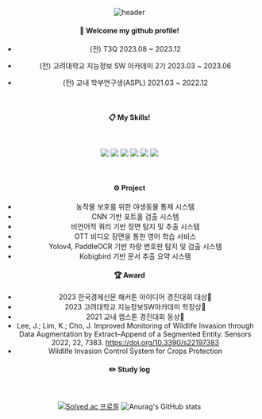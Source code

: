 <div align="center">
  
  ![header](https://capsule-render.vercel.app/api?type=cylinder&color=000000&height=150&section=header&text=KangMinLim&fontColor=ffffff&fontSize=70&animation=fadeIn&fontAlignY=55&desc=%20&descAlignY=62&descAlign=62)
  <br/>
#### :wave: Welcome my github profile!

- (전) T3Q 2023.08 ~ 2023.12
- (전) 고려대학교 지능정보 SW 아카데미 2기 2023.03 ~ 2023.06
- (전) 교내 학부연구생(ASPL) 2021.03 ~ 2022.12 

  <br/>

#### :clipboard: My Skills!
  <br/>
<p>  
  <img src="https://img.shields.io/badge/Python-3776AB?style=flat-square&logo=Python&logoColor=FFFFFF"/>
  <img src="https://img.shields.io/badge/Pytorch-EE4C2C?style=flat-square&logo=Pytorch&logoColor=FFFFFF"/>
  <img src="https://img.shields.io/badge/Tensorflow-FF6F00?style=flat-square&logo=Tensorflow&logoColor=FFFFFF"/>
  <img src="https://img.shields.io/badge/GitHub-181717?style=flat-square&logo=GitHub&logoColor=FFFFFF"/>
  <img src="https://img.shields.io/badge/Docker-2496ED?style=flat-square&logo=Docker&logoColor=FFFFFF"/>
  <img src="https://img.shields.io/badge/Ubuntu-E95420?style=flat-square&logo=Ubuntu&logoColor=FFFFFF"/>
</p>
  <br/>

#### ⚙️ Project
- 농작물 보호를 위한 야생동물 통제 시스템
- CNN 기반 포트홀 검출 시스템
- 비언어적 쿼리 기반 장면 탐지 및 추출 시스템
- OTT 비디오 장면을 통한 영어 학습 서비스
- Yolov4, PaddleOCR 기반 차량 번호판 탐지 및 검출 시스템
- Kobigbird 기반 문서 추출 요약 시스템
#### 🏆 Award
- 2023 한국경제신문 해커톤 아이디어 경진대회 대상🥇
- 2023 고려대학교 지능정보SW아카데미 학장상🏅
- 2021 교내 캡스톤 경진대회 동상🥉
- Lee, J.; Lim, K.; Cho, J. Improved Monitoring of Wildlife Invasion through Data Augmentation by Extract–Append of a Segmented Entity. Sensors 2022, 22, 7383. https://doi.org/10.3390/s22197383
- Wildlife Invasion Control System for Crops Protection
#### ✏️ Study log

  <br/>

[![Solved.ac 프로필](http://mazassumnida.wtf/api/generate_badge?boj=kmlim0893)](https://solved.ac/kmlim0893)
![Anurag's GitHub stats](https://github-readme-stats.vercel.app/api?username=KangminLim&show_icons=true&theme=radical)

     
</div>


